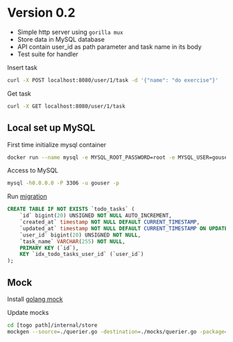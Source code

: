 # Version 0.2

- Simple http server using `gorilla mux`
- Store data in MySQL database
- API contain user_id as path parameter and task name in its body
- Test suite for handler

Insert task

```sh
curl -X POST localhost:8080/user/1/task -d '{"name": "do exercise"}'
```

Get task

```sh
curl -X GET localhost:8080/user/1/task
```

## Local set up MySQL

First time initialize mysql container

```sh
docker run --name mysql -e MYSQL_ROOT_PASSWORD=root -e MYSQL_USER=gouser -e MYSQL_PASSWORD=gopassword -e MYSQL_DATABASE=godb -p 3306:3306 mysql:latest
```

Access to MySQL

```sh
mysql -h0.0.0.0 -P 3306 -u gouser -p
```

Run [migration](./internal/store/migrations/)

```sql
CREATE TABLE IF NOT EXISTS `todo_tasks` (
    `id` bigint(20) UNSIGNED NOT NULL AUTO_INCREMENT,
    `created_at` timestamp NOT NULL DEFAULT CURRENT_TIMESTAMP,
    `updated_at` timestamp NOT NULL DEFAULT CURRENT_TIMESTAMP ON UPDATE CURRENT_TIMESTAMP,
    `user_id` bigint(20) UNSIGNED NOT NULL,
    `task_name` VARCHAR(255) NOT NULL,
    PRIMARY KEY (`id`),
    KEY `idx_todo_tasks_user_id` (`user_id`)
);
```

## Mock

Install [golang mock](https://github.com/golang/mock)

Update mocks

```sh
cd [togo path]/internal/store
mockgen --source=./querier.go -destination=./mocks/querier.go -package=mocks
```
